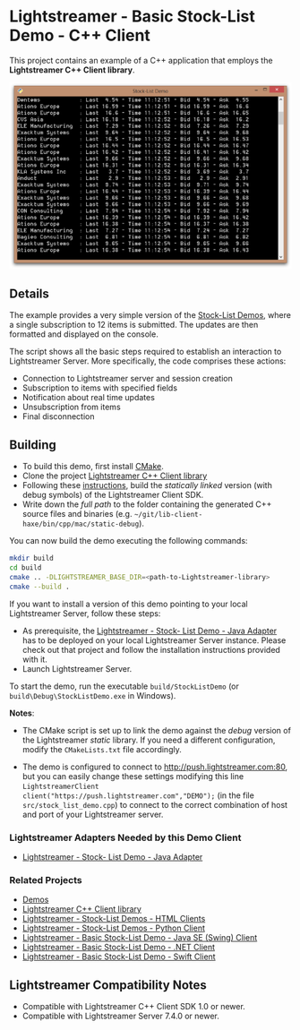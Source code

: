 # Lightstreamer - Basic Stock-List Demo - C++ Client

This project contains an example of a C++ application that employs the **Lightstreamer C++ Client library**.

![screenshot](screen_cpp_large.png)

## Details

The example provides a very simple version of the [Stock-List Demos](https://github.com/Lightstreamer/Lightstreamer-example-Stocklist-client-javascript), where a single subscription to 12 items is submitted.
The updates are then formatted and displayed on the console.
  
The script shows all the basic steps required to establish an interaction to Lightstreamer Server. More specifically, the code comprises these actions: 

* Connection to Lightstreamer server and session creation
* Subscription to items with specified fields
* Notification about real time updates
* Unsubscription from items
* Final disconnection 

## Building

* To build this demo, first install [CMake](https://cmake.org).
* Clone the project [Lightstreamer C++ Client library](https://github.com/Lightstreamer/Lightstreamer-lib-client-haxe)
* Following these [instructions](https://github.com/Lightstreamer/Lightstreamer-lib-client-haxe#cpp), build the *statically linked* version (with debug symbols) of the Lightstreamer Client SDK.
* Write down the *full path* to the folder containing the generated C++ source files and binaries (e.g. `~/git/lib-client-haxe/bin/cpp/mac/static-debug`).

You can now build the demo executing the following commands:

```sh
mkdir build
cd build
cmake .. -DLIGHTSTREAMER_BASE_DIR=<path-to-Lightstreamer-library>
cmake --build .
```

If you want to install a version of this demo pointing to your local Lightstreamer Server, follow these steps:

* As prerequisite, the [Lightstreamer - Stock- List Demo - Java Adapter](https://github.com/Lightstreamer/Lightstreamer-example-Stocklist-adapter-java) has to be deployed on your local Lightstreamer Server instance. Please check out that project and follow the installation instructions provided with it.
* Launch Lightstreamer Server.

To start the demo, run the executable `build/StockListDemo` (or `build\Debug\StockListDemo.exe` in Windows).

**Notes**:

- The CMake script is set up to link the demo against the *debug* version of the Lightstreamer *static* library. If you need a different configuration, modify the `CMakeLists.txt` file accordingly. 
	
- The demo is configured to connect to http://push.lightstreamer.com:80, but you can easily change these settings modifying this line
`LightstreamerClient client("https://push.lightstreamer.com","DEMO");` (in the file `src/stock_list_demo.cpp`) to connect to the correct combination of host and port of your Lightstreamer server.

### Lightstreamer Adapters Needed by this Demo Client

* [Lightstreamer - Stock- List Demo - Java Adapter](https://github.com/Lightstreamer/Lightstreamer-example-Stocklist-adapter-java)

### Related Projects

* [Demos](https://demos.lightstreamer.com)
* [Lightstreamer C++ Client library](https://github.com/Lightstreamer/Lightstreamer-lib-client-haxe)
* [Lightstreamer - Stock-List Demos - HTML Clients](https://github.com/Lightstreamer/Lightstreamer-example-Stocklist-client-javascript)
* [Lightstreamer - Stock-List Demos - Python Client](https://github.com/Lightstreamer/Lightstreamer-example-Stocklist-client-python)
* [Lightstreamer - Basic Stock-List Demo - Java SE (Swing) Client](https://github.com/Lightstreamer/Lightstreamer-example-StockList-client-java)
* [Lightstreamer - Basic Stock-List Demo - .NET Client](https://github.com/Lightstreamer/Lightstreamer-example-StockList-client-dotnet)
* [Lightstreamer - Basic Stock-List Demo - Swift Client](https://github.com/Lightstreamer/Lightstreamer-example-StockList-client-osx)

## Lightstreamer Compatibility Notes

* Compatible with Lightstreamer C++ Client SDK 1.0 or newer.
* Compatible with Lightstreamer Server 7.4.0 or newer.